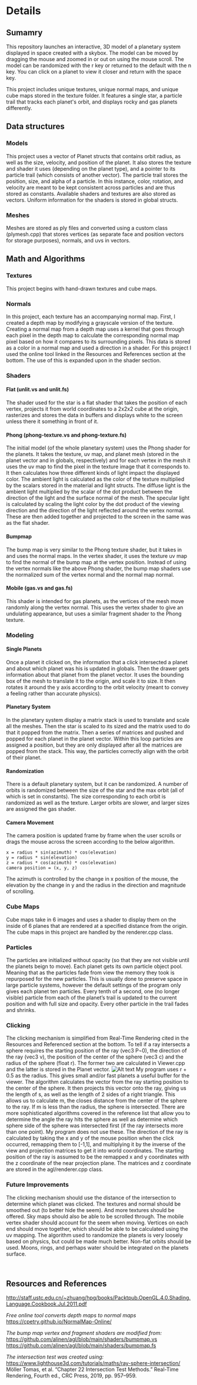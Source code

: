 
# Details

## Sumamry
This repository launches an interactive, 3D model of a planetary system displayed in space created with a skybox. The model can be moved by dragging the mouse and zoomed in or out on using the mouse scroll. The model can be randomized with the r key or returned to the default with the n key. You can click on a planet to view it closer and return with the space key.

This project includes unique textures, unique normal maps, and unique cube maps stored in the texture folder. It features a single star, a particle trail that tracks each planet's orbit, and displays rocky and gas planets differently.


## Data structures

### Models
This project uses a vector of Planet structs that contains orbit radius, as well as the size, velocity, and position of the planet. It also stores the texture and shader it uses (depending on the planet type), and a pointer to its particle trail (which consists of another vector). The particle trail stores the position, size, and alpha of a particle. In this instance, color, rotation, and velocity are meant to be kept consistent across particles and are thus stored as constants. Available shaders and textures are also stored as vectors. Uniform information for the shaders is stored in global structs. 

### Meshes
Meshes are stored as ply files and converted using a custom class (plymesh.cpp) that stores vertices (as separate face and position vectors for storage purposes), normals, and uvs in vectors. 



## Math and Algorithms

### Textures
This project begins with hand-drawn textures and cube maps.

### Normals
In this project, each texture has an accompanying normal map. First, I created a depth map by modifying a grayscale version of the texture. Creating a normal map from a depth map uses a kernel that goes through each pixel in the depth map to calculate the corresponding normal map pixel based on how it compares to its surrounding pixels. This data is stored as a color in a normal map and used a direction in a shader. For this project I used the online tool linked in the Resources and References section at the bottom. The use of this is expanded upon in the shader section. 

### Shaders
#### Flat (unlit.vs and unlit.fs)
The shader used for the star is a flat shader that takes the position of each vertex, projects it from world coordinates to a 2x2x2 cube at the origin, rasterizes and stores the data in buffers and displays white to the screen unless there it something in front of it.

#### Phong (phong-texture.vs and phong-texture.fs)
The initial model (of the whole planetary system) uses the Phong shader for the planets. It takes the texture, uv map, and planet mesh (stored in the planet vector and in globals, respectively) and for each vertex in the mesh it uses the uv map to find the pixel in the texture image that it corresponds to. It then calculates how three different kinds of light impact the displayed color. The ambient light is calculated as the color of the texture multiplied by the scalars stored in the material and light structs. The diffuse light is the ambient light multiplied by the scalar of the dot product between the direction of the light and the surface normal of the mesh. The specular light is calculated by scaling the light color by the dot product of the viewing direction and the direction of the light reflected around the vertex normal. These are then added together and projected to the screen in the same was as the flat shader. 

#### Bumpmap
The bump map is very similar to the Phong texture shader, but it takes in and uses the normal maps. In the vertex shader, it uses the texture uv map to find the normal of the bump map at the vertex position. Instead of using the vertex normals like the above Phong shader, the bump map shaders use the normalized sum of the vertex normal and the normal map normal.

#### Mobile (gas.vs and gas.fs)
This shader is intended for gas planets, as the vertices of the mesh move randomly along the vertex normal. This uses the vertex shader to give an undulating appearance, but uses a similar fragment shader to the Phong texture.

### Modeling
#### Single Planets
Once a planet it clicked on, the information that a click intersected a planet and about which planet was his is updated in globals. Then the drawer gets information about that planet from the planet vector. It uses the bounding box of the mesh to translate it to the origin, and scale it to size. It then rotates it around the y axis according to the orbit velocity (meant to convey a feeling rather than accurate physics).

#### Planetary System
In the planetary system display a matrix stack is used to translate and scale all the meshes. Then the star is scaled to its sized and the matrix used to do that it popped from the matrix. Then a series of matrices and pushed and popped for each planet in the planet vector. Within this loop particles are assigned a position, but they are only displayed after all the matrices are popped from the stack. This way, the particles correctly align with the orbit of their planet. 

#### Randomization
There is a default planetary system, but it can be randomized. A number of orbits is randomized between the size of the star and the max orbit (all of which is set in constants). The size corresponding to each orbit is randomized as well as the texture. Larger orbits are slower, and larger sizes are assigned the gas shader.

#### Camera Movement
The camera position is updated frame by frame when the user scrolls or drags the mouse across the screen according to the below algorithm.

```
x = radius * sin(azimuth) * cos(elevation)
y = radius * sin(elevation)
z = radius * cos(azimuth) * cos(elevation)
camera position = (x, y, z)
```

The azimuth is controlled by the change in x position of the mouse, the elevation by the change in y and the radius in the direction and magnitude of scrolling.

### Cube Maps
Cube maps take in 6 images and uses a shader to display them on the inside of 6 planes that are rendered at a specified distance from the origin. The cube maps in this project are handled by the renderer.cpp class.

### Particles
The particles are initialized without opacity (so that they are not visible until the planets beign to move). Each planet gets its own particle object pool. Meaning that as the particles fade from view the memory they took is repurposed for the new particles. This is usually done to preserve space in large particle systems, however the default settings of the program only gives each planet ten particles. Every tenth of a second, one (no longer visible) particle from each of the planet’s trail is updated to the current position and with full size and opacity. Every other particle in the trail fades and shrinks. 

### Clicking
The clicking mechanism is simplified from Real-Time Rendering cited in the Resources and Referenced section at the bottom. To tell if a ray intersects a sphere requires the starting position of the ray (vec3 P¬0), the direction of the ray (vec3 v), the position of the center of the sphere (vec3 c) and the radius of the sphere (float r). The former two are calculated in Viewer.cpp and the latter is stored in the Planet vector. 
![Alt text](/images/ClickMechanism.gif?raw=true)
My program uses r + 0.5 as the radius. This gives small and/or fast planets a useful buffer for the viewer. The algorithm calculates the vector from the ray starting position to the center of the sphere. It then projects this vector onto the ray, giving us the length of s, as well as the length of 2 sides of a right triangle. This allows us to calculate m, the closes distance from the center of the sphere to the ray. If m is less than the radius, the sphere is intersected. There are more sophisticated algorithms covered in the reference list that allow you to determine the angle the ray hits the sphere as well as determine which sphere side of the sphere was intersected first (if the ray intersects more than one point). My program does not use these. 
The direction of the ray is calculated by taking the x and y of the mouse position when the click occurred, remapping them to [-1,1], and multiplying it by the inverse of the view and projection matrices to get it into world coordinates. The starting position of the ray is assumed to be the remapped x and y coordinates with the z coordinate of the near projection plane. The matrices and z coordinate are stored in the agl/renderer.cpp class.


### Future Improvements
The clicking mechanism should use the distance of the intersection to determine which planet was clicked. 
The textures and normal should be smoothed out (to better hide the seem). And more textures should be offered.
Sky maps should also be able to be scrolled through. 
The mobile vertex shader should account for the seem when moving. Vertices on each end should move together, which should be able to be calculated using the uv mapping.
The algorithm used to randomize the planets is very loosely based on physics, but could be made much better.
Non-flat orbits should be used.
Moons, rings, and perhaps water should be integrated on the planets surface.


 

## Resources and References

http://staff.ustc.edu.cn/~zhuang/hpg/books/Packtpub.OpenGL.4.0.Shading.Language.Cookbook.Jul.2011.pdf 


*Free online tool converts depth maps to normal maps*
https://cpetry.github.io/NormalMap-Online/


*The bump map vertex and fragment shaders are modified from:*
https://github.com/alinen/agl/blob/main/shaders/bumpmap.vs 
https://github.com/alinen/agl/blob/main/shaders/bumpmap.fs


*The intersection test was created using:*
https://www.lighthouse3d.com/tutorials/maths/ray-sphere-intersection/
Möller Tomas, et al. “Chapter 22 Intersection Test Methods.” Real-Time Rendering, Fourth ed., CRC Press, 2019, pp. 957–959. 



